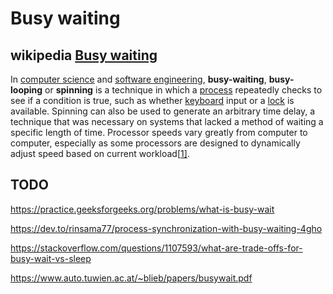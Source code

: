 # Busy waiting





## wikipedia [Busy waiting](https://en.wikipedia.org/wiki/Busy_waiting)

In [computer science](https://en.wikipedia.org/wiki/Computer_science) and [software engineering](https://en.wikipedia.org/wiki/Software_engineering), **busy-waiting**, **busy-looping** or **spinning** is a technique in which a [process](https://en.wikipedia.org/wiki/Process_(computing)) repeatedly checks to see if a condition is true, such as whether [keyboard](https://en.wikipedia.org/wiki/Computer_keyboard) input or a [lock](https://en.wikipedia.org/wiki/Lock_(computer_science)) is available. Spinning can also be used to generate an arbitrary time delay, a technique that was necessary on systems that lacked a method of waiting a specific length of time. Processor speeds vary greatly from computer to computer, especially as some processors are designed to dynamically adjust speed based on current workload[[1\]](https://en.wikipedia.org/wiki/Busy_waiting#cite_note-1). 



## TODO



https://practice.geeksforgeeks.org/problems/what-is-busy-wait

https://dev.to/rinsama77/process-synchronization-with-busy-waiting-4gho

https://stackoverflow.com/questions/1107593/what-are-trade-offs-for-busy-wait-vs-sleep

https://www.auto.tuwien.ac.at/~blieb/papers/busywait.pdf

